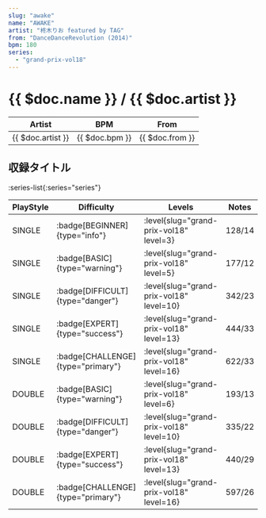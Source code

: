 ```yaml
---
slug: "awake"
name: "AWAKE"
artist: "柊木りお featured by TAG"
from: "DanceDanceRevolution (2014)"
bpm: 180
series:
  - "grand-prix-vol18"
---
```


# {{ $doc.name }} / {{ $doc.artist }}

|Artist|BPM|From|
|------|---|----|
|{{ $doc.artist }}|{{ $doc.bpm }}|{{ $doc.from }}|

## 収録タイトル

:series-list{:series="series"}

|PlayStyle|Difficulty|Levels|Notes|Movie|
|---------|----------|------|-----|-----|
|SINGLE| :badge[BEGINNER]{type="info"}|<div class="field is-grouped is-grouped-multiline"> :level{slug="grand-prix-vol18" level=3}</div>|128/14||
|SINGLE| :badge[BASIC]{type="warning"}|<div class="field is-grouped is-grouped-multiline"> :level{slug="grand-prix-vol18" level=5}</div>|177/12||
|SINGLE| :badge[DIFFICULT]{type="danger"}|<div class="field is-grouped is-grouped-multiline"> :level{slug="grand-prix-vol18" level=10}</div>|342/23||
|SINGLE| :badge[EXPERT]{type="success"}|<div class="field is-grouped is-grouped-multiline"> :level{slug="grand-prix-vol18" level=13}</div>|444/33||
|SINGLE| :badge[CHALLENGE]{type="primary"}|<div class="field is-grouped is-grouped-multiline"> :level{slug="grand-prix-vol18" level=16}</div>|622/33||
|DOUBLE| :badge[BASIC]{type="warning"}|<div class="field is-grouped is-grouped-multiline"> :level{slug="grand-prix-vol18" level=6}</div>|193/13||
|DOUBLE| :badge[DIFFICULT]{type="danger"}|<div class="field is-grouped is-grouped-multiline"> :level{slug="grand-prix-vol18" level=10}</div>|335/22||
|DOUBLE| :badge[EXPERT]{type="success"}|<div class="field is-grouped is-grouped-multiline"> :level{slug="grand-prix-vol18" level=13}</div>|440/29||
|DOUBLE| :badge[CHALLENGE]{type="primary"}|<div class="field is-grouped is-grouped-multiline"> :level{slug="grand-prix-vol18" level=16}</div>|597/26||

